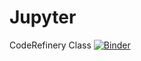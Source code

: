 # Jupyter
CodeRefinery Class
[![Binder](https://mybinder.org/badge_logo.svg)](https://mybinder.org/v2/gh/git@github.com:BiffoQ/Jupyter.git/HEAD)
